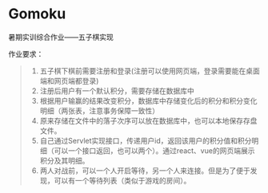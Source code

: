 # Gomoku
暑期实训综合作业——五子棋实现

作业要求：

> 1. 五子棋下棋前需要注册和登录(注册可以使用网页端，登录需要能在桌面端和网页端都登录)
> 2. 注册后用户有一个默认积分，需要存储在数据库中
> 3. 根据用户输赢的结果改变积分，数据库中存储变化后的积分和积分变化明细（两张表，注意事务保障一致性）
> 4. 原来存储在文件中的落子次序可以放在数据库中，也可以本地保存存盘文件。
> 5. 自己通过Servlet实现接口，传递用户id，返回该用户的积分值和积分明细（可以一个接口返回，也可以两个）。通过react、vue的网页端展示积分及其明细。
> 6. 两人对战前，可以一个人开启等待，另一个人来连接。但是为了便于发现，可以有一个等待列表（类似于游戏的房间）。
